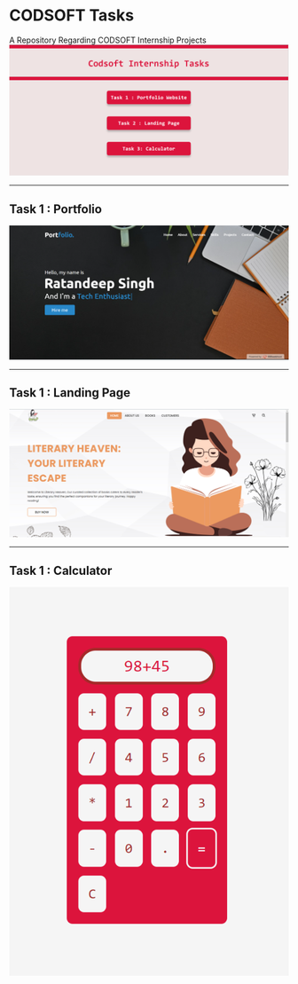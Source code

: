 # CODSOFT Tasks
A Repository Regarding CODSOFT Internship Projects
![Tasks](Tasks.png)

---

## Task 1 : Portfolio
![Portfolio](Portfolio.png)

---

## Task 1 : Landing Page
![Landing_page](Landing_page.png)

---

## Task 1 : Calculator
![calculator](calculator.png)


